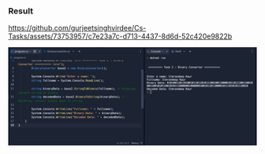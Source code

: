 ### Result

https://github.com/gurjeetsinghvirdee/Cs-Tasks/assets/73753957/c7e23a7c-d713-4437-8d6d-52c420e9822b

<div align="center">
    <img src="./../Assets/Task%20-%202.png" width="800" />
</div>
